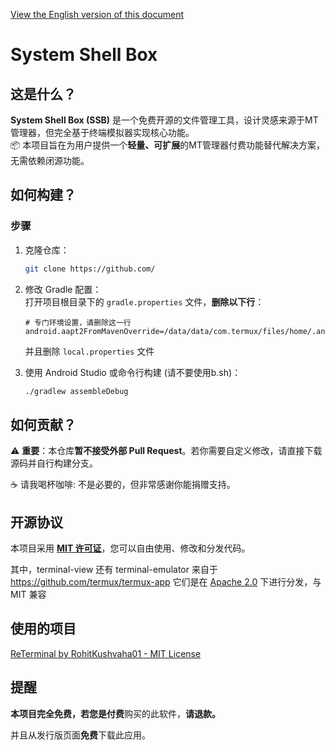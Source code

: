 [View the English version of this document](README_EN.md)

# System Shell Box

## 这是什么？

**System Shell Box (SSB)** 是一个免费开源的文件管理工具，设计灵感来源于MT管理器，但完全基于终端模拟器实现核心功能。  
📦 本项目旨在为用户提供一个**轻量、可扩展**的MT管理器付费功能替代解决方案，无需依赖闭源功能。

## 如何构建？

### 步骤
1. 克隆仓库：
   ```bash
   git clone https://github.com/
   ```

2. 修改 Gradle 配置：  
   打开项目根目录下的 `gradle.properties` 文件，**删除以下行**：
   ```properties
   # 专门环境设置，请删除这一行
   android.aapt2FromMavenOverride=/data/data/com.termux/files/home/.androidide/aapt2
   ```

   并且删除 `local.properties` 文件

3. 使用 Android Studio 或命令行构建 (请不要使用b.sh)：
   ```bash
   ./gradlew assembleDebug
   ```

## 如何贡献？

⚠️ **重要**：本仓库**暂不接受外部 Pull Request**。若你需要自定义修改，请直接下载源码并自行构建分支。

☕ 请我喝杯咖啡: 不是必要的，但非常感谢你能捐赠支持。

## 开源协议
本项目采用 **[MIT 许可证](LICENSE.txt)**，您可以自由使用、修改和分发代码。

其中，terminal-view 还有 terminal-emulator 来自于 https://github.com/termux/termux-app 它们是在 [Apache 2.0](https://www.apache.org/licenses/LICENSE-2.0) 下进行分发，与 MIT 兼容

## 使用的项目
[ReTerminal by RohitKushvaha01 - MIT License](https://github.com/RohitKushvaha01/ReTerminal)

## 提醒
**本项目完全免费，**若您是**付费**购买的此软件，**请退款。**

并且从发行版页面**免费**下载此应用。
